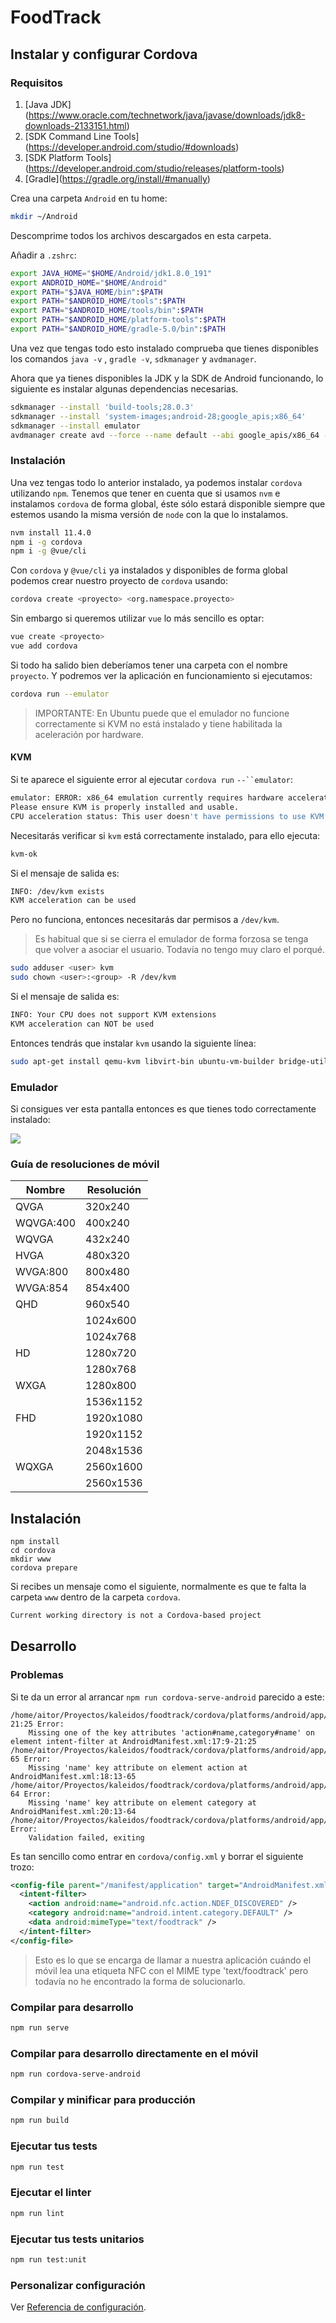# FoodTrack

## Instalar y configurar Cordova

### Requisitos

1. \[Java JDK\](https://www.oracle.com/technetwork/java/javase/downloads/jdk8-downloads-2133151.html)
2. \[SDK Command Line Tools\](https://developer.android.com/studio/#downloads)
3. \[SDK Platform Tools\](https://developer.android.com/studio/releases/platform-tools)
4. \[Gradle\](https://gradle.org/install/#manually)

Crea una carpeta `Android` en tu home:

```sh
mkdir ~/Android
```

Descomprime todos los archivos descargados en esta carpeta.

Añadir a `.zshrc`:

```sh
export JAVA_HOME="$HOME/Android/jdk1.8.0_191"
export ANDROID_HOME="$HOME/Android"
export PATH="$JAVA_HOME/bin":$PATH
export PATH="$ANDROID_HOME/tools":$PATH
export PATH="$ANDROID_HOME/tools/bin":$PATH
export PATH="$ANDROID_HOME/platform-tools":$PATH
export PATH="$ANDROID_HOME/gradle-5.0/bin":$PATH
```

Una vez que tengas todo esto instalado comprueba que tienes disponibles los comandos `java -v`
, `gradle -v`, `sdkmanager` y `avdmanager`.

Ahora que ya tienes disponibles la JDK y la SDK de Android funcionando, lo siguiente es instalar algunas dependencias necesarias.

```sh
sdkmanager --install 'build-tools;28.0.3'
sdkmanager --install 'system-images;android-28;google_apis;x86_64'
sdkmanager --install emulator
avdmanager create avd --force --name default --abi google_apis/x86_64 --package 'system-images;android-28;google_apis;x86_64' --device 'Nexus 6P'
```

### Instalación

Una vez tengas todo lo anterior instalado, ya podemos instalar `cordova` utilizando `npm`. Tenemos que tener en cuenta que si usamos `nvm` e instalamos `cordova` de forma global, éste sólo estará disponible siempre que estemos usando la misma versión de `node` con la que lo instalamos.

```sh
nvm install 11.4.0
npm i -g cordova
npm i -g @vue/cli
```

Con `cordova` y `@vue/cli` ya instalados y disponibles de forma global podemos crear nuestro proyecto de `cordova` usando:

```sh
cordova create <proyecto> <org.namespace.proyecto>
```

Sin embargo si queremos utilizar `vue` lo más sencillo es optar:

```sh
vue create <proyecto>
vue add cordova
```

Si todo ha salido bien deberíamos tener una carpeta con el nombre `proyecto`. Y podremos ver la aplicación en funcionamiento si ejecutamos:

```sh
cordova run --emulator
```

> IMPORTANTE: En Ubuntu puede que el emulador no funcione correctamente si KVM no está instalado y tiene habilitada la aceleración por hardware.
#### KVM

Si te aparece el siguiente error al ejecutar `cordova run` `--``emulator`:

```sh
emulator: ERROR: x86_64 emulation currently requires hardware acceleration!
Please ensure KVM is properly installed and usable.
CPU acceleration status: This user doesn't have permissions to use KVM (/dev/kvm)
```

Necesitarás verificar si `kvm` está correctamente instalado, para ello ejecuta:

```sh
kvm-ok
```

Si el mensaje de salida es:

```sh
INFO: /dev/kvm exists
KVM acceleration can be used
```

Pero no funciona, entonces necesitarás dar permisos a `/dev/kvm`.

> Es habitual que si se cierra el emulador de forma forzosa se tenga que volver a asociar el usuario. Todavía no tengo muy claro el porqué.

```sh
sudo adduser <user> kvm
sudo chown <user>:<group> -R /dev/kvm
```

Si el mensaje de salida es:

```sh
INFO: Your CPU does not support KVM extensions
KVM acceleration can NOT be used
```

Entonces tendrás que instalar `kvm` usando la siguiente línea:

```sh
sudo apt-get install qemu-kvm libvirt-bin ubuntu-vm-builder bridge-utils
```

### Emulador

Si consigues ver esta pantalla entonces es que tienes todo correctamente instalado:

![](https://d2mxuefqeaa7sj.cloudfront.net/s_A2C8383B154B461607467A0D3A3591A4CB3C40D8EA762A626E36FA2324907600_1544794602546_Captura+de+pantalla+de+2018-12-14+14-36-01.png)

### Guía de resoluciones de móvil

| Nombre    | Resolución |
| --------- | ---------- |
| QVGA      | 320x240    |
| WQVGA:400 | 400x240    |
| WQVGA     | 432x240    |
| HVGA      | 480x320    |
| WVGA:800  | 800x480    |
| WVGA:854  | 854x400    |
| QHD       | 960x540    |
|           | 1024x600   |
|           | 1024x768   |
| HD        | 1280x720   |
|           | 1280x768   |
| WXGA      | 1280x800   |
|           | 1536x1152  |
| FHD       | 1920x1080  |
|           | 1920x1152  |
|           | 2048x1536  |
| WQXGA     | 2560x1600  |
|           | 2560x1536  |


## Instalación

```
npm install
cd cordova
mkdir www
cordova prepare
```

Si recibes un mensaje como el siguiente, normalmente es que te falta la carpeta `www` dentro de la carpeta `cordova`.
```sh
Current working directory is not a Cordova-based project
```

## Desarrollo

### Problemas

Si te da un error al arrancar `npm run cordova-serve-android` parecido a este:

```
/home/aitor/Proyectos/kaleidos/foodtrack/cordova/platforms/android/app/src/main/AndroidManifest.xml:17:9-21:25 Error:
	Missing one of the key attributes 'action#name,category#name' on element intent-filter at AndroidManifest.xml:17:9-21:25
/home/aitor/Proyectos/kaleidos/foodtrack/cordova/platforms/android/app/src/main/AndroidManifest.xml:18:13-65 Error:
	Missing 'name' key attribute on element action at AndroidManifest.xml:18:13-65
/home/aitor/Proyectos/kaleidos/foodtrack/cordova/platforms/android/app/src/main/AndroidManifest.xml:20:13-64 Error:
	Missing 'name' key attribute on element category at AndroidManifest.xml:20:13-64
/home/aitor/Proyectos/kaleidos/foodtrack/cordova/platforms/android/app/src/main/AndroidManifest.xml Error:
	Validation failed, exiting
```

Es tan sencillo como entrar en `cordova/config.xml` y borrar el siguiente trozo:

```xml
<config-file parent="/manifest/application" target="AndroidManifest.xml">
  <intent-filter>
    <action android:name="android.nfc.action.NDEF_DISCOVERED" />
    <category android:name="android.intent.category.DEFAULT" />
    <data android:mimeType="text/foodtrack" />
  </intent-filter>
</config-file>
```

> Esto es lo que se encarga de llamar a nuestra aplicación cuándo el móvil lea una etiqueta NFC con el MIME type 'text/foodtrack' pero todavía no he encontrado la forma de solucionarlo.

### Compilar para desarrollo
```sh
npm run serve
```

### Compilar para desarrollo directamente en el móvil
```sh
npm run cordova-serve-android
```

### Compilar y minificar para producción
```sh
npm run build
```

### Ejecutar tus tests
```sh
npm run test
```

### Ejecutar el linter
```sh
npm run lint
```

### Ejecutar tus tests unitarios
```sh
npm run test:unit
```

### Personalizar configuración
Ver [Referencia de configuración](https://cli.vuejs.org/config/).

